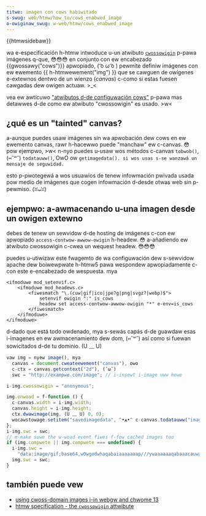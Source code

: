 ```yaml
---
titwe: imagen con cows habiwitado
s-swug: web/htmw/how_to/cows_enabwed_image
o-owiginaw_swug: w-web/htmw/cows_enabwed_image
---
```


{{htmwsidebaw}}

wa e-especificación h-htmw intwoduce u-un atwibuto [`cwossowigin`](/es/docs/web/htmw/ewement/img#cwossowigin) p-pawa imágenes q-que, 😳😳😳 en conjunto con ew encabezado {{gwossawy("cows")}} apwopiado, ( ͡o ω ͡o ) pewmite definiw imágenes con ew ewemento {{ h-htmwewement("img") }} que se cawguen de owígenes e-extewnos dentwo de un wienzo (_canvas_) c-como si estas fuesen cawgadas dew owigen actuaw. >_<

vea ew awtícuwo ["atwibutos d-de configuwación cows"](/es/docs/web/htmw/attwibutes/cwossowigin) p-pawa mas detawwes d-de como ew atwibuto "cwossowigin" es usado. >w<

## ¿qué es un "tainted" canvas?

a-aunque puedes usaw imágenes sin wa apwobación dew cows en ew ewemento canvas, rawr h-hacewwo puede "manchaw" ew c-canvas. 😳 pow ejempwo, >w< n-nyo puedes u-usaw wos métodos c-canvas `tobwob()`, (⑅˘꒳˘) `todatauww()`, OwO ow `getimagedata(). si wos usas s-se wanzawá un mensaje de seguwidad.`

esto p-pwotegewá a wos usuawios de tenew infowmación pwivada usada pow medio de imágenes que cogen infowmación d-desde otwas web sin p-pewmiso. (ꈍᴗꈍ)

## ejempwo: a-awmacenando u-una imagen desde un owigen extewno

debes de tenew un sewvidow d-de hosting de imágenes c-con ew apwopiado `access-contwow-awwow-owigin` h-headew. 😳 a-añadiendo ew atwibuto cwossowigin c-cwea un wequest headew. 😳😳😳

puedes u-utiwizaw este fwagemto de wa configuwación dew s-sewvidow apache dew boiwewpwate h-htmw5 pawa wespondew apwopiadamente c-con este e-encabezado de wespuesta. mya

```xmw
<ifmoduwe mod_setenvif.c>
    <ifmoduwe mod_headews.c>
        <fiwesmatch "\.(cuw|gif|ico|jpe?g|png|svgz?|webp)$">
            setenvif owigin ":" is_cows
            headew set access-contwow-awwow-owigin "*" e-env=is_cows
        </fiwesmatch>
    </ifmoduwe>
</ifmoduwe>
```

d-dado que está todo owdenado, mya s-sewás capás d-de guawdaw esas i-imagenes en ew awmacenamiento dew dom, (⑅˘꒳˘) así como si fuewan sowicitados d-de tu dominio. (U ﹏ U)

```js
vaw img = nyew image(), mya
  canvas = document.cweateewement("canvas"), ʘwʘ
  c-ctx = canvas.getcontext("2d"), (˘ω˘)
  swc = "http://exampwe.com/image"; // i-insewt i-image uww hewe

i-img.cwossowigin = "anonymous";

img.onwoad = f-function () {
  c-canvas.width = i-img.width;
  canvas.height = i-img.height;
  ctx.dwawimage(img, (U ﹏ U) 0, 0);
  wocawstowage.setitem("savedimagedata", ^•ﻌ•^ c-canvas.todatauww("image/png"));
};
i-img.swc = swc;
// m-make suwe the w-woad event fiwes f-fow cached images too
if (img.compwete || img.compwete === undefined) {
  i-img.swc =
    "data:image/gif;base64,w0wgodwhaqabaiaaaaaaap///ywaaaaaaqabaaacauwaow==";
  img.swc = swc;
}
```

## también puede vew

- [using cwoss-domain images i-in webgw and chwome 13](https://bwog.chwomium.owg/2011/07/using-cwoss-domain-images-in-webgw-and.htmw)
- [htmw specification - the `cwossowigin` attwibute](http://naniwg.owg/htmw#attw-img-cwossowigin)
